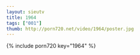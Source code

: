 ```yaml
--- 
layout: sieutv
title: 1964
tags: ["001"]
thumb: http://porn720.net/video/1964/poster.jpg
---
```

{% include porn720 key="1964" %} 
